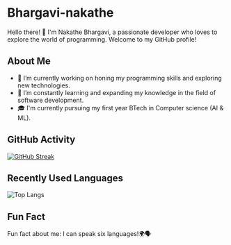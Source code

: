 # Bhargavi-nakathe

Hello there! 👋 I'm Nakathe Bhargavi, a passionate developer who loves to explore the world of programming. Welcome to my GitHub profile!

## About Me

- 🔭 I’m currently working on honing my programming skills and exploring new technologies.
- 🌱 I’m constantly learning and expanding my knowledge in the field of software development.
- 🎓 I'm currently pursuing my first year BTech in Computer science (AI & ML).
## GitHub Activity

[![GitHub Streak](https://github-readme-streak-stats.herokuapp.com/?user=bhargavi-nakathe)](https://github.com/harika-haru)

## Recently Used Languages

![Top Langs](https://github-readme-stats.vercel.app/api/top-langs/?username=bhargavi-nakathe&layout=compact)

## Fun Fact

Fun fact about me: I can speak six languages!🌍🗣️
